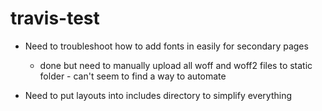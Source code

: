 # travis-test

* Need to troubleshoot how to add fonts in easily for secondary pages
  * done but need to manually upload all woff and woff2 files to static folder - can't seem to find a way to automate
  
* Need to put layouts into includes directory to simplify everything
